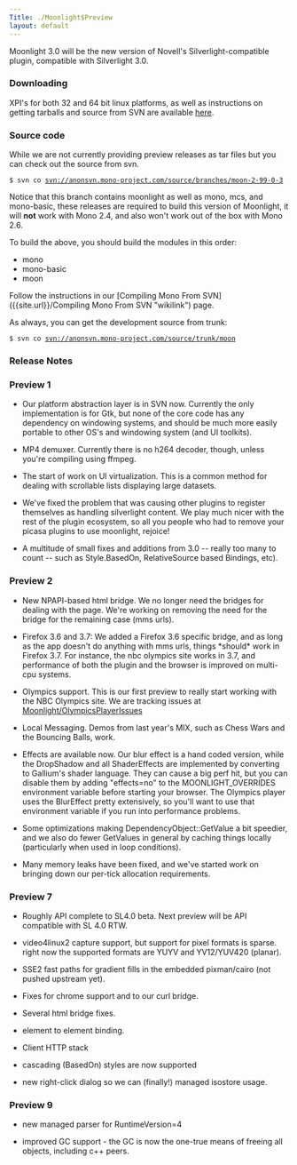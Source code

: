 ```yaml
---
Title: ./Moonlight$Preview
layout: default
---
```


Moonlight 3.0 will be the new version of Novell's Silverlight-compatible
plugin, compatible with Silverlight 3.0.

### Downloading

XPI's for both 32 and 64 bit linux platforms, as well as instructions on
getting tarballs and source from SVN are available
[here](http://go-mono.com/moonlight-preview).

### Source code

While we are not currently providing preview releases as tar files but
you can check out the source from svn.

<bash>

`$ svn co `[`svn://anonsvn.mono-project.com/source/branches/moon-2-99-0-3`](svn://anonsvn.mono-project.com/source/branches/moon-2-99-0-3)

</bash>

Notice that this branch contains moonlight as well as mono, mcs, and
mono-basic, these releases are required to build this version of
Moonlight, it will **not** work with Mono 2.4, and also won't work out
of the box with Mono 2.6.

To build the above, you should build the modules in this order:

-   mono
-   mono-basic
-   moon

Follow the instructions in our [Compiling Mono From
SVN]({{site.url}}/Compiling Mono From SVN "wikilink") page.

As always, you can get the development source from trunk:

<bash>

`$ svn co `[`svn://anonsvn.mono-project.com/source/trunk/moon`](svn://anonsvn.mono-project.com/source/trunk/moon)

</bash>

### Release Notes

### Preview 1

-   Our platform abstraction layer is in SVN now. Currently the only
    implementation is for Gtk, but none of the core code has any
    dependency on windowing systems, and should be much more easily
    portable to other OS's and windowing system (and UI toolkits).

-   MP4 demuxer. Currently there is no h264 decoder, though, unless
    you're compiling using ffmpeg.

-   The start of work on UI virtualization. This is a common method for
    dealing with scrollable lists displaying large datasets.

-   We've fixed the problem that was causing other plugins to register
    themselves as handling silverlight content. We play much nicer with
    the rest of the plugin ecosystem, so all you people who had to
    remove your picasa plugins to use moonlight, rejoice!

-   A multitude of small fixes and additions from 3.0 -- really too many
    to count -- such as Style.BasedOn, RelativeSource based Bindings,
    etc).

### Preview 2

-   New NPAPI-based html bridge. We no longer need the bridges for
    dealing with the page. We're working on removing the need for the
    bridge for the remaining case (mms urls).

-   Firefox 3.6 and 3.7: We added a Firefox 3.6 specific bridge, and as
    long as the app doesn't do anything with mms urls, things \*should\*
    work in Firefox 3.7. For instance, the nbc olympics site works in
    3.7, and performance of both the plugin and the browser is improved
    on multi-cpu systems.

-   Olympics support. This is our first preview to really start working
    with the NBC Olympics site. We are tracking issues at
    [Moonlight/OlympicsPlayerIssues](Moonlight/{{site.url}}/OlympicsPlayerIssues "wikilink")

-   Local Messaging. Demos from last year's MIX, such as Chess Wars and
    the Bouncing Balls, work.

-   Effects are available now. Our blur effect is a hand coded version,
    while the DropShadow and all ShaderEffects are implemented by
    converting to Gallium's shader language. They can cause a big perf
    hit, but you can disable them by adding "effects=no" to the
    MOONLIGHT\_OVERRIDES environment variable before starting your
    browser. The Olympics player uses the BlurEffect pretty extensively,
    so you'll want to use that environment variable if you run into
    performance problems.

-   Some optimizations making DependencyObject::GetValue a bit speedier,
    and we also do fewer GetValues in general by caching things locally
    (particularly when used in loop conditions).

-   Many memory leaks have been fixed, and we've started work on
    bringing down our per-tick allocation requirements.

### Preview 7

-   Roughly API complete to SL4.0 beta. Next preview will be API
    compatible with SL 4.0 RTW.

-   video4linux2 capture support, but support for pixel formats is
    sparse. right now the supported formats are YUYV and YV12/YUV420
    (planar).

-   SSE2 fast paths for gradient fills in the embedded pixman/cairo (not
    pushed upstream yet).

-   Fixes for chrome support and to our curl bridge.

-   Several html bridge fixes.

-   element to element binding.

-   Client HTTP stack

-   cascading (BasedOn) styles are now supported

-   new right-click dialog so we can (finally!) managed isostore usage.

### Preview 9

-   new managed parser for RuntimeVersion=4

-   improved GC support - the GC is now the one-true means of freeing
    all objects, including c++ peers.
